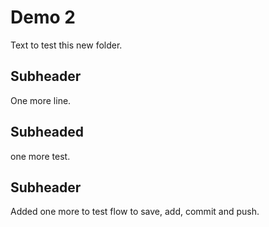 # Demo 2

Text to test this new folder.

## Subheader

One more line.

## Subheaded

one more test.

## Subheader

Added one more to test flow to save, add, commit and push.
